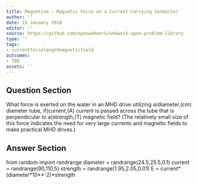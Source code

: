 ```yaml
---
title: Magnetism - Magnetic Force on a Current-Carrying Conductor
author: ''
date: 15 January 2018
editor: ''
source: https://github.com/openwebwork/webwork-open-problem-library
type: ''
tags:
- currentforcelengthmagneticfield
outcomes:
- TBD
assets: ''
---
```


## Question Section 

What force is exerted on the water in an MHD drive utilizing a(diameter,(cm) diameter tube, if(current,(A) current is passed across the tube that is perpendicular to a(strength,(T) magnetic field? (The relatively small size of this force indicates the need for very large currents and magnetic fields to make practical MHD drives.)



## Answer Section

from random import randrange
diameter = randrange(24.5,25.5,0.1)
current = randrange(90,110,5)
strength = randrange(1.95,2.05,0.01)
E = current*(diameter*10**-2)*strength
